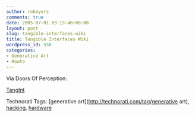 ```yaml
---
author: robmyers
comments: true
date: 2005-07-01 03:13:46+00:00
layout: post
slug: tangible-interfaces-wiki
title: Tangible Interfaces Wiki
wordpress_id: 558
categories:
- Generative Art
- Howto
---
```


  
Via Doors Of Perception:  


  
[TangInt](http://wiki.cct.lsu.edu/tangint/space/start)  


  


Technorati Tags: [generative art](http://technorati.com/tag/generative art), [hacking](http://technorati.com/tag/hacking), [hardware](http://technorati.com/tag/hardware)

  


